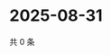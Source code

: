 # 2025-08-31

共 0 条

<!-- BEGIN ZHIHUVIDEO -->
<!-- 最后更新时间 Sun Aug 31 2025 21:17:28 GMT+0800 (China Standard Time) -->

<!-- END ZHIHUVIDEO -->
